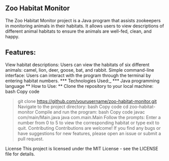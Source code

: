 ## Zoo Habitat Monitor
The Zoo Habitat Monitor project is a Java program that assists zookeepers in monitoring animals in their habitats. It allows users to view descriptions of different animal habitats to ensure the animals are well-fed, clean, and happy.

## Features:
View habitat descriptions: Users can view the habitats of six different animals: camel, lion, deer, goose, bat, and rabbit.
Simple command-line interface: Users can interact with the program through the terminal by entering habitat numbers.
*** Technologies Used:_ ***
Java programming language
** How to Use: **
Clone the repository to your local machine:
bash
Copy code
> git clone https://github.com/yourusername/zoo-habitat-monitor.git
Navigate to the project directory:
bash
Copy code
cd zoo-habitat-monitor
Compile and run the program:
bash
Copy code
javac com/main/Main.java
java com.main.Main
Follow the prompts: Enter a number from 0 to 5 to view the corresponding habitat or type exit to quit.
Contributing
Contributions are welcome! If you find any bugs or have suggestions for new features, please open an issue or submit a pull request.

License
This project is licensed under the MIT License - see the LICENSE file for details.
